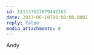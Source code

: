 ```yaml
---
id: 111137527879442363
date: 2013-06-10T08:08:00.000Z
reply: false
media_attachments: 0
---
```


Andy ​​​​

